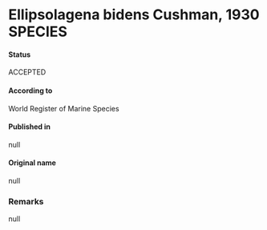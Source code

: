 Ellipsolagena bidens Cushman, 1930 SPECIES
=======

#### Status
ACCEPTED

#### According to
World Register of Marine Species

#### Published in
null

#### Original name
null

### Remarks
null